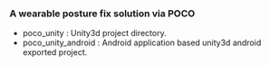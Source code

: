 ### A wearable posture fix solution via POCO

- poco_unity : Unity3d project directory.
- poco_unity_android : Android application based unity3d android exported project.
